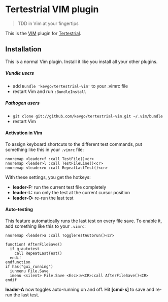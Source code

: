 # Tertestrial VIM plugin
> TDD in Vim at your fingertips

This is the [VIM](http://www.vim.org) plugin for [Tertestrial](https://github.com/kevgo/tertestrial-server).


## Installation

This is a normal Vim plugin.
Install it like you install all your other plugins.


##### Vundle users

* add `Bundle 'kevgo/tertestrial-vim'` to your .vimrc file
* restart Vim and run `:BundleInstall`

##### Pathogen users

* `git clone git://github.com/kevgo/tertestrial-vim.git ~/.vim/bundle`
* restart Vim


#### Activation in Vim

To assign keyboard shortcuts to the different test commands,
put something like this in your `.vimrc` file:

```viml
nnoremap <leader>f :call TestFile()<cr>
nnoremap <leader>l :call TestFileLine()<cr>
nnoremap <leader>o :call RepeatLastTest()<cr>
```

With these settings, you get the hotkeys:
* __leader-F:__ run the current test file completely
* __leader-L:__ run only the test at the current cursor position
* __leader-O:__ re-run the last test


#### Auto-testing

This feature automatically runs the last test on every file save.
To enable it, add something like this to your `.vimrc`:

```viml
nnoremap <leader>a :call ToggleTestAutorun()<cr>

function! AfterFileSave()
  if g:autotest
    call RepeatLastTest()
  endif
endfunction
if has("gui_running")
  iunmenu File.Save
  imenu <silent> File.Save <Esc>:w<CR>:call AfterFileSave()<CR>
endif
```

__leader-A__ now toggles auto-running on and off.
Hit __[cmd-s]__ to save and re-run the last test.
